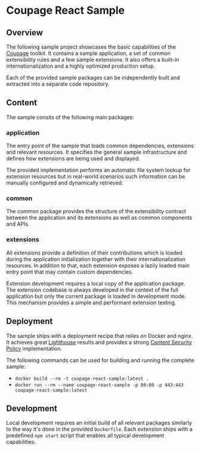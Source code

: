 # Coupage React Sample

## Overview

The following sample project showcases the basic capabilities of the [Coupage](asual/coupage) toolkit. It contains a
sample application, a set of common extensibility rules and a few sample extensions. It also offers a built-in
internationalization and a highly optimized production setup.

Each of the provided sample packages can be independently built and extracted into a separate code repository.

## Content

The sample consits of the following main packages:

### application

The entry point of the sample that loads common dependencies, extensions and relevant resources. It specifies the
general sample infrastructure and defines how extensions are being used and displayed.

The provided implementation performs an automatic file system lookup for extension resources but in real-world scenarios
such information can be manually configured and dynamically retrieved.

### common

The common package provides the structure of the extensibility contract between the application and its extensions as
well as common components and APIs.

### extensions

All extensions provide a definition of their contributions which is loaded during the application initialization
together with their internationalization resources. In addition to that, each extension exposes a lazily loaded main
entry point that may contain custom dependencies.

Extension development requires a local copy of the application package. The extension codebase is always developed in
the context of the full application but only the current package is loaded in development mode. This mechanism provides
a simple and performant extension testing.

## Deployment

The sample ships with a deployment recipe that relies on Docker and nginx. It achieves great
[Lighthouse](https://developers.google.com/web/tools/lighthouse) results and provides a strong
[Content Security Policy](https://developer.mozilla.org/en-US/docs/Web/HTTP/CSP) implementation.

The following commands can be used for building and running the complete sample:

- `docker build --rm -t coupage-react-sample:latest .`
- `docker run --rm --name coupage-react-sample -p 80:80 -p 443:443 coupage-react-sample:latest`

## Development

Local development requires an initial build of all relevant packages similarly to the way it's done in the provided
`Dockerfile`. Each extension ships with a predefined `npm start` script that enables all typical development
capabilities.
